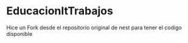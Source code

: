 # EducacionItTrabajos
Hice un Fork desde el repositorio original de nest para tener el codigo disponible
